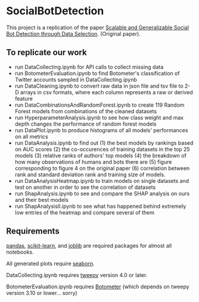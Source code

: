 # SocialBotDetection

This project is a replication of the paper [Scalable and Generalizable Social Bot Detection through Data Selection](https://ojs.aaai.org/index.php/AAAI/article/view/5460/5316). (Original paper).

## To replicate our work

* run DataCollecting.ipynb for API calls to collect missing data
* run BotometerEvaluation.ipynb to find Botometer's classification of Twitter accounts sampled in DataCollecting.ipynb
* run DataCleaning.ipynb to convert raw data in json file and tsv file to 2-D arrays in csv formats, where each column represents a raw or derived feature
* run DataCombinationsAndRandomForest.ipynb to create 119 Random Forest models from combinations of the cleaned datasets
* run HyperparameterAnalysis.ipynb to see how class weight and max depth changes the performance of random forest models
* run DataPlot.ipynb to produce histograms of all models' performances on all metrics
* run DataAnalysis.ipynb to find out (1) the best models by rankings based on AUC scores (2) the co-occurences of training datasets in the top 25 models (3) relative ranks of authors' top models (4) the breakdown of how many observations of humans and bots there are (5) figure corresponding to figure 4 on the original paper (6) correlation between rank and standard deviation rank and training size of models.
* run DataAnalysisHeatmap.ipynb to train models on single datasets and test on another in order to see the correlation of datasets
* run ShapAnalysis.ipynb to see and compare the SHAP analysis on ours and their best models
* run ShapAnalysisII.ipynb to see what has happened behind extremely low entries of the heatmap and compare several of them

## Requirements

[pandas](https://pandas.pydata.org/docs/index.html), [scikit-learn](https://scikit-learn.org/stable/index.html), and [joblib](https://joblib.readthedocs.io/en/latest/) are required packages for almost all notebooks.

All generated plots require [seaborn](https://seaborn.pydata.org/).

DataCollecting.ipynb requires [tweepy](https://docs.tweepy.org/en/stable/) version 4.0 or later.

BotometerEvaluation.ipynb requires [Botometer](https://github.com/IUNetSci/botometer-python) (which depends on tweepy version 3.10 or lower... sorry) 